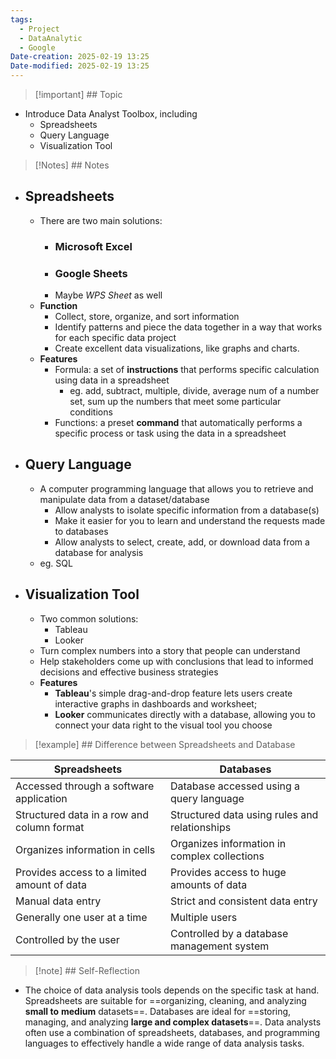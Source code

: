 ```yaml
---
tags:
  - Project
  - DataAnalytic
  - Google
Date-creation: 2025-02-19 13:25
Date-modified: 2025-02-19 13:25
---
```

> [!important] ## Topic 
- Introduce Data Analyst Toolbox, including 
	- Spreadsheets 
	- Query Language
	- Visualization Tool

>[!Notes] ## Notes
- ## Spreadsheets
	- There are two main solutions:
		- ### Microsoft Excel
		- ### Google Sheets
		- Maybe *WPS Sheet* as well
	- **Function**
		- Collect, store, organize, and sort information
		- Identify patterns and piece the data together in a way that works for each specific data project
		- Create excellent data visualizations, like graphs and charts.
	- **Features**
		- Formula: a set of **instructions** that performs specific calculation using data in a spreadsheet
			- eg. add, subtract, multiple, divide, average num of a number set, sum up the numbers that meet some particular conditions 
		- Functions: a preset **command** that automatically performs a specific process or task using the data in a spreadsheet
- ## Query Language
	- A computer programming language that allows you to retrieve and manipulate data from a dataset/database
		- Allow analysts to isolate specific information from a database(s)
		- Make it easier for you to learn and understand the requests made to databases
		- Allow analysts to select, create, add, or download data from a database for analysis
	- eg. SQL
- ## Visualization Tool
	-  Two common solutions: 
		- Tableau
		- Looker
	- Turn complex numbers into a story that people can understand
	- Help stakeholders come up with conclusions that lead to informed decisions and effective business strategies
	- **Features**
		- **Tableau**'s simple drag-and-drop feature lets users create interactive graphs in dashboards and worksheet;  
		- **Looker** communicates directly with a database, allowing you to connect your data right to the visual
tool you choose
> [!example] ## Difference between Spreadsheets and Database

| Spreadsheets                                | Databases                                     |
| ------------------------------------------- | --------------------------------------------- |
| Accessed through a software application     | Database accessed using a query language      |
| Structured data in a row and column format  | Structured data using rules and relationships |
| Organizes information in cells              | Organizes information in complex collections  |
| Provides access to a limited amount of data | Provides access to huge amounts of data       |
| Manual data entry                           | Strict and consistent data entry              |
| Generally one user at a time                | Multiple users                                |
| Controlled by the user                      | Controlled by a database management system    |

> [!note] ## Self-Reflection
- The choice of data analysis tools depends on the specific task at hand. Spreadsheets are suitable for ==organizing, cleaning, and analyzing **small to** **medium** datasets==. Databases are ideal for ==storing, managing, and analyzing **large and complex datasets**==. Data analysts often use a combination of spreadsheets, databases, and programming languages to effectively handle a wide range of data analysis tasks.